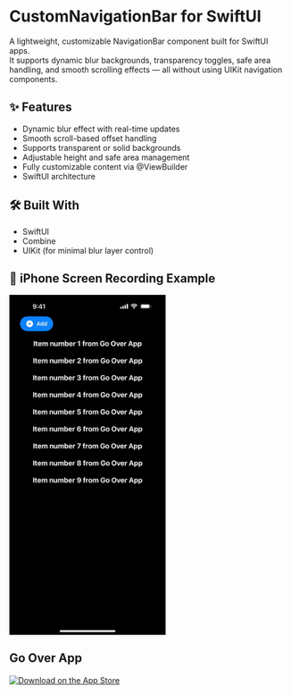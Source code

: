 # CustomNavigationBar for SwiftUI
A lightweight, customizable NavigationBar component built for SwiftUI apps.  
It supports dynamic blur backgrounds, transparency toggles, safe area handling, and smooth scrolling effects — all without using UIKit navigation components.

## ✨ Features  
- Dynamic blur effect with real-time updates  
- Smooth scroll-based offset handling  
- Supports transparent or solid backgrounds  
- Adjustable height and safe area management  
- Fully customizable content via @ViewBuilder  
- SwiftUI architecture  

## 🛠️ Built With  
- SwiftUI  
- Combine  
- UIKit (for minimal blur layer control)
    
## 📱 iPhone Screen Recording Example

<img align="center" src="Preview/BlurNavigationBar.gif" width="280">

## Go Over App

<a href="https://apps.apple.com/us/app/go-over-flashchats/id6476990390?itscg=30200&itsct=apps_box_badge&mttnsubad=6476990390" style="display: inline-block;">
<img src="https://toolbox.marketingtools.apple.com/api/v2/badges/download-on-the-app-store/white/en-us?releaseDate=1722988800" alt="Download on the App Store" style="width: 245px; height: 82px; vertical-align: middle; object-fit: contain;" />
</a>
    
    
    
